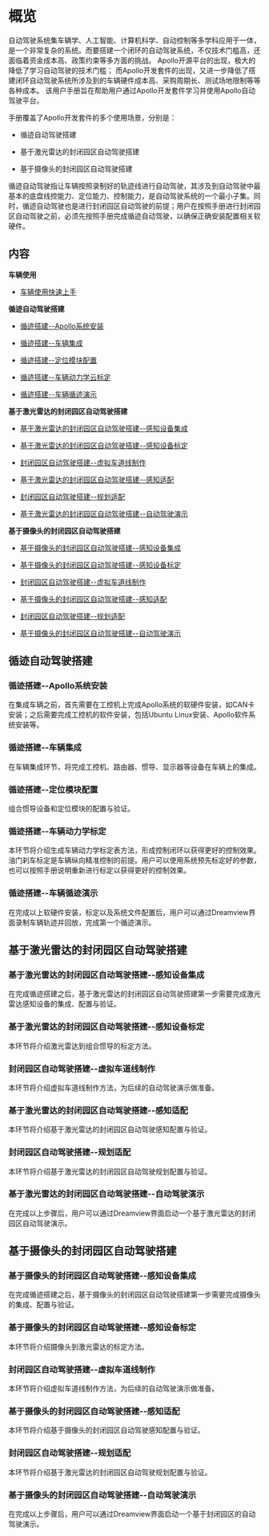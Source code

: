 # 概览

自动驾驶系统集车辆学、人工智能、计算机科学、自动控制等多学科应用于一体，是一个非常复杂的系统。而要搭建一个闭环的自动驾驶系统，不仅技术门槛高，还面临着资金成本高、政策约束等多方面的挑战。 Apollo开源平台的出现，极大的降低了学习自动驾驶的技术门槛； 而Apollo开发套件的出现，又进一步降低了搭建闭环自动驾驶系统所涉及到的车辆硬件成本高、采购周期长、测试场地限制等等各种成本。 该用户手册旨在帮助用户通过Apollo开发套件学习并使用Apollo自动驾驶平台。

手册覆盖了Apollo开发套件的多个使用场景，分别是：

 - 循迹自动驾驶搭建
 
 - 基于激光雷达的封闭园区自动驾驶搭建
 
 - 基于摄像头的封闭园区自动驾驶搭建

循迹自动驾驶指让车辆按照录制好的轨迹线进行自动驾驶，其涉及到自动驾驶中最基本的底盘线控能力、定位能力、控制能力，是自动驾驶系统的一个最小子集。同时，循迹自动驾驶也是进行封闭园区自动驾驶的前提；用户在按照手册进行封闭园区自动驾驶之前，必须先按照手册完成循迹自动驾驶，以确保正确安装配置相关软硬件。

## 内容

**车辆使用**

- [车辆使用快速上手](Vehicle_Guide/readme.md)

**循迹自动驾驶搭建**

- [循迹搭建--Apollo系统安装](Waypoint_Following/Apollo_Installation_cn.md)

- [循迹搭建--车辆集成](Waypoint_Following/Vehicle_Integration_cn.md)

- [循迹搭建--定位模块配置](Waypoint_Following/Localization_Configuration_cn.md)

- [循迹搭建--车辆动力学云标定](Waypoint_Following/Vehicle_Calibration_Online_cn.md)

- [循迹搭建--车辆循迹演示](Waypoint_Following/Start_Waypoint_Following_cn.md)

**基于激光雷达的封闭园区自动驾驶搭建**

- [基于激光雷达的封闭园区自动驾驶搭建--感知设备集成](Lidar_Based_Auto_Driving/Sensor_Integration_cn.md)

- [基于激光雷达的封闭园区自动驾驶搭建--感知设备标定](Lidar_Based_Auto_Driving/Sensor_Calibration_cn.md)

- [封闭园区自动驾驶搭建--虚拟车道线制作](Lidar_Based_Auto_Driving/Virtual_Lane_Generation_cn.md)

- [基于激光雷达的封闭园区自动驾驶搭建--感知适配](Lidar_Based_Auto_Driving/Perception_Configuration_cn.md)

- [封闭园区自动驾驶搭建--规划适配](Lidar_Based_Auto_Driving/Planning_Configuration_cn.md)

- [基于激光雷达的封闭园区自动驾驶搭建--自动驾驶演示](Lidar_Based_Auto_Driving/Start_Auto_Driving_cn.md)

**基于摄像头的封闭园区自动驾驶搭建**

- [基于摄像头的封闭园区自动驾驶搭建--感知设备集成](Camera_Based_Auto_Driving/Sensor_Integration_cn.md)

- [基于摄像头的封闭园区自动驾驶搭建--感知设备标定](Camera_Based_Auto_Driving/Sensor_Calibration_cn.md)

- [封闭园区自动驾驶搭建--虚拟车道线制作](Lidar_Based_Auto_Driving/Virtual_Lane_Generation_cn.md)

- [基于摄像头的封闭园区自动驾驶搭建--感知适配](Camera_Based_Auto_Driving/Perception_Configuration_cn.md)

- [封闭园区自动驾驶搭建--规划适配](Lidar_Based_Auto_Driving/Planning_Configuration_cn.md)

- [基于摄像头的封闭园区自动驾驶搭建--自动驾驶演示](Camera_Based_Auto_Driving/Start_Auto_Driving_cn.md)

## 循迹自动驾驶搭建

### 循迹搭建--Apollo系统安装

在集成车辆之前，首先需要在工控机上完成Apollo系统的软硬件安装，如CAN卡安装；之后需要完成工控机的软件安装，包括Ubuntu Linux安装、Apollo软件系统安装等。

### 循迹搭建--车辆集成

在车辆集成环节，将完成工控机、路由器、惯导、显示器等设备在车辆上的集成。

### 循迹搭建--定位模块配置

组合惯导设备和定位模块的配置与验证。

### 循迹搭建--车辆动力学标定

本环节将介绍生成车辆动力学标定表方法，形成控制闭环以获得更好的控制效果。油门刹车标定是车辆纵向精准控制的前提。用户可以使用系统预先标定好的参数，也可以按照手册说明重新进行标定以获得更好的控制效果。

### 循迹搭建--车辆循迹演示
在完成以上软硬件安装，标定以及系统文件配置后，用户可以通过Dreamview界面录制车辆轨迹并回放，完成第一个循迹演示。

## 基于激光雷达的封闭园区自动驾驶搭建

### 基于激光雷达的封闭园区自动驾驶搭建--感知设备集成

在完成循迹搭建之后，基于激光雷达的封闭园区自动驾驶搭建第一步需要完成激光雷达感知设备的集成、配置与验证。

### 基于激光雷达的封闭园区自动驾驶搭建--感知设备标定

本环节将介绍激光雷达到组合惯导的标定方法。

### 封闭园区自动驾驶搭建--虚拟车道线制作

本环节将介绍虚拟车道线制作方法，为后续的自动驾驶演示做准备。

### 基于激光雷达的封闭园区自动驾驶搭建--感知适配

本环节将介绍基于激光雷达的封闭园区自动驾驶感知配置与验证。

### 封闭园区自动驾驶搭建--规划适配

本环节将介绍基于激光雷达的封闭园区自动驾驶规划配置与验证。

### 基于激光雷达的封闭园区自动驾驶搭建--自动驾驶演示

在完成以上步骤后，用户可以通过Dreamview界面启动一个基于激光雷达的封闭园区自动驾驶演示。

## 基于摄像头的封闭园区自动驾驶搭建

### 基于摄像头的封闭园区自动驾驶搭建--感知设备集成

在完成循迹搭建之后，基于摄像头的封闭园区自动驾驶搭建第一步需要完成摄像头的集成、配置与验证。

### 基于摄像头的封闭园区自动驾驶搭建--感知设备标定

本环节将介绍摄像头到激光雷达的标定方法。

### 封闭园区自动驾驶搭建--虚拟车道线制作

本环节将介绍虚拟车道线制作方法，为后续的自动驾驶演示做准备。

### 基于摄像头的封闭园区自动驾驶搭建--感知适配

本环节将介绍基于摄像头的封闭园区自动驾驶感知配置与验证。

### 封闭园区自动驾驶搭建--规划适配

本环节将介绍基于激光雷达的封闭园区自动驾驶规划配置与验证。

### 基于摄像头的封闭园区自动驾驶搭建--自动驾驶演示

在完成以上步骤后，用户可以通过Dreamview界面启动一个基于封闭园区的自动驾驶演示。